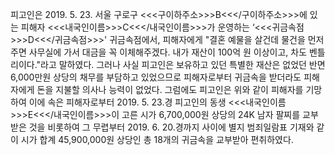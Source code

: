 피고인은 2019. 5. 23. 서울 구로구 <<<구이하주소>>>B<<</구이하주소>>>에 있는 피해자 <<<내국인이름>>>C<<</내국인이름>>>가 운영하는 ‘<<<귀금속점>>>D<<</귀금속점>>>' 귀금속점에서, 피해자에게 "결혼 예물을 살건데 물건을 먼저 주면 사무실에 가서 대금을 꼭 이체해주겠다. 내가 재산이 100억 원 이상이고, 차도 벤틀리이다."라고 말하였다.
그러나 사실 피고인은 보유하고 있던 특별한 재산은 없었던 반면 6,000만원 상당의 채무를 부담하고 있었으므로 피해자로부터 귀금속을 받더라도 피해자에게 돈을 지불할 의사나 능력이 없었다.
그럼에도 피고인은 위와 같이 피해자를 기망하여 이에 속은 피해자로부터 2019. 5. 23.경 피고인의 동생 <<<내국인이름>>>E<<</내국인이름>>>이 고른 시가 6,700,000원 상당의 24K 남자 팔찌를 교부받은 것을 비롯하여 그 무렵부터 2019. 6. 20.경까지 사이에 별지 범죄일람표 기재와 같이 시가 합계 45,900,000원 상당인 총 18개의 귀금속을 교부받아 편취하였다.